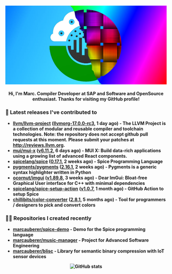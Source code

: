 <p align="center">
	<img src="https://raw.githubusercontent.com/marcauberer/marcauberer/master/images/frontpage-image.jpg">
	<br><br>
	<b>Hi, I'm Marc. Compiler Developer at SAP and Software and OpenSource enthusiast. Thanks for visiting my GitHub profile!
</p>

### 🚀 Latest releases I've contributed to


- [llvm/llvm-project](https://github.com/llvm/llvm-project) ([llvmorg-17.0.0-rc3](https://github.com/llvm/llvm-project/releases/tag/llvmorg-17.0.0-rc3), 1 day ago) - The LLVM Project is a collection of modular and reusable compiler and toolchain technologies. Note: the repository does not accept github pull requests at this moment. Please submit your patches at http://reviews.llvm.org.
- [mui/mui-x](https://github.com/mui/mui-x) ([v6.11.2](https://github.com/mui/mui-x/releases/tag/v6.11.2), 6 days ago) - MUI X: Build data-rich applications using a growing list of advanced React components.
- [spicelang/spice](https://github.com/spicelang/spice) ([0.17.1](https://github.com/spicelang/spice/releases/tag/0.17.1), 2 weeks ago) - Spice Programming Language
- [pygments/pygments](https://github.com/pygments/pygments) ([2.16.1](https://github.com/pygments/pygments/releases/tag/2.16.1), 2 weeks ago) - Pygments is a generic syntax highlighter written in Python
- [ocornut/imgui](https://github.com/ocornut/imgui) ([v1.89.8](https://github.com/ocornut/imgui/releases/tag/v1.89.8), 3 weeks ago) - Dear ImGui: Bloat-free Graphical User interface for C&#43;&#43; with minimal dependencies
- [spicelang/spice-setup-action](https://github.com/spicelang/spice-setup-action) ([v1.0.7](https://github.com/spicelang/spice-setup-action/releases/tag/v1.0.7), 1 month ago) - GitHub Action to setup Spice 
- [chillibits/color-converter](https://github.com/chillibits/color-converter) ([2.8.1](https://github.com/chillibits/color-converter/releases/tag/2.8.1), 5 months ago) - Tool for programmers / designers to pick and convert colors

### 👨‍💻 Repositories I created recently
- [marcauberer/spice-demo](https://github.com/marcauberer/spice-demo) - Demo for the Spice programming language
- [marcauberer/music-manager](https://github.com/marcauberer/music-manager) - Project for Advanced Software Engineering
- [marcauberer/blisc](https://github.com/marcauberer/blisc) - Library for semantic binary compression with IoT sensor devices

<p align="center">
	<img src="https://github-readme-stats.vercel.app/api?username=marcauberer&show_icons=true&theme=dark" alt="GitHub stats">
</p>
